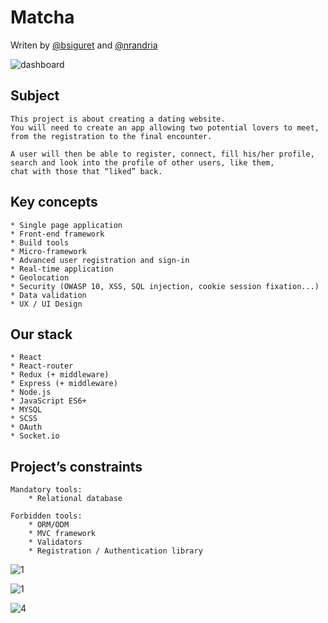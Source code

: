 # Matcha

Writen by [@bsiguret](https://github.com/bsiguret/) and [@nrandria](https://github.com/BABAK0T0) 

![dashboard](https://i.ibb.co/0sJ0hTz/Screen-Shot-2019-01-13-at-3-01-03-PM.png)

## Subject 
	This project is about creating a dating website. 
	You will need to create an app allowing two potential lovers to meet, 
	from the registration to the final encounter.
	
	A user will then be able to register, connect, fill his/her profile, 
	search and look into the profile of other users, like them, 
	chat with those that “liked” back.

## Key concepts 
	* Single page application
	* Front-end framework
	* Build tools
	* Micro-framework 
	* Advanced user registration and sign-in
	* Real-time application
	* Geolocation 
	* Security (OWASP 10, XSS, SQL injection, cookie session fixation...) 
	* Data validation
	* UX / UI Design 

## Our stack 
	* React 
	* React-router
	* Redux (+ middleware)
	* Express (+ middleware)
	* Node.js
	* JavaScript ES6+
	* MYSQL
	* SCSS
 	* OAuth
	* Socket.io  


## Project’s constraints 

	Mandatory tools: 
		* Relational database 

	Forbidden tools:
		* ORM/ODM
		* MVC framework
		* Validators 
		* Registration / Authentication library 

![1](https://i.ibb.co/JmmbThm/Screen-Shot-2019-01-13-at-3-03-29-PM.png)

![1](https://i.ibb.co/ZVfMXg2/Screen-Shot-2019-01-13-at-3-05-04-PM.png)

![4](https://i.ibb.co/dLK7pzB/Screen-Shot-2019-01-13-at-3-06-02-PM.png)